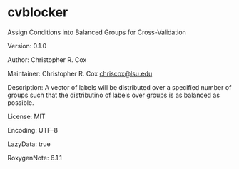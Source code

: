 # cvblocker
Assign Conditions into Balanced Groups for Cross-Validation

Version: 0.1.0

Author: Christopher R. Cox

Maintainer: Christopher R. Cox <chriscox@lsu.edu>

Description: A vector of labels will be distributed over a specified number of groups such that the distributino of labels over groups is as balanced as possible.

License: MIT

Encoding: UTF-8

LazyData: true

RoxygenNote: 6.1.1
